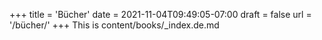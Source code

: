 +++
title = 'Bücher'
date = 2021-11-04T09:49:05-07:00
draft = false
url = '/bücher/'
+++
This is content/books/_index.de.md
